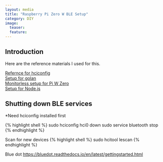 ```yaml
---
layout: media
title: "Raspberry Pi Zero W BLE Setup"
category: DIY
image:
  teaser: 
  feature: 
---
```



<h2 id="intro">Introduction</h2>

Here are the reference materials I used for this.


[Refernce for hciconfig](https://www.systutorials.com/docs/linux/man/1-hciconfig/)  
[Setup for golan](https://www.thepolyglotdeveloper.com/2018/02/scan-ble-ibeacon-devices-golang-raspberry-pi-zero-w/)  
[Monitorless setup for Pi W Zero](https://www.thepolyglotdeveloper.com/2016/02/use-your-raspberry-pi-as-a-headless-system-without-a-monitor/)  
[Setup for Node.js](https://www.thepolyglotdeveloper.com/2018/03/use-nodejs-raspberry-pi-zero-w-scan-ble-ibeacon-devices/)  


<h2 id="intro">Shutting down BLE services</h2>


*Need hciconfig installed first

{% highlight shell %}
sudo hciconfig hci0 down
sudo service bluetooth stop
{% endhighlight %}

Scan for new devices
{% highlight shell %}
sudo hcitool lescan
{% endhighlight %}



Blue dot
https://bluedot.readthedocs.io/en/latest/gettingstarted.html


